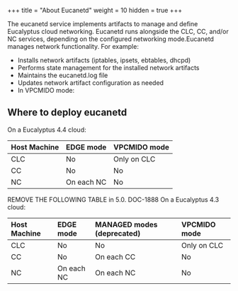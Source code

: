 +++
title = "About Eucanetd"
weight = 10
hidden = true
+++

The eucanetd service implements artifacts to manage and define Eucalyptus cloud networking. Eucanetd runs alongside the CLC, CC, and/or NC services, depending on the configured networking mode.Eucanetd manages network functionality. For example: 

* Installs network artifacts (iptables, ipsets, ebtables, dhcpd) 
* Performs state management for the installed network artifacts 
* Maintains the eucanetd.log file 
* Updates network artifact configuration as needed 
* In VPCMIDO mode: 



## Where to deploy eucanetd
On a Eucalyptus 4.4 cloud: 



| Host Machine | EDGE mode | VPCMIDO mode | 
|  :---- |  :---- |  :---- | 
| CLC | No | Only on CLC | 
| CC | No | No | 
| NC | On each NC | No | 

REMOVE THE FOLLOWING TABLE in 5.0. DOC-1888 On a Eucalyptus 4.3 cloud: 



| Host Machine | EDGE mode | MANAGED modes (deprecated) | VPCMIDO mode | 
|  :---- |  :---- |  :---- |  :---- | 
| CLC | No | No | Only on CLC | 
| CC | No | On each CC | No | 
| NC | On each NC | On each NC | No | 

